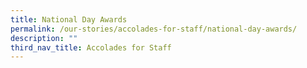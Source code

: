 ```yaml
---
title: National Day Awards
permalink: /our-stories/accolades-for-staff/national-day-awards/
description: ""
third_nav_title: Accolades for Staff
---
```

